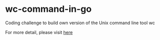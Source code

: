 # wc-command-in-go
Coding challenge to build own version of the Unix command line tool wc

For more detail, please visit [here](https://codingchallenges.fyi/challenges/challenge-wc)
